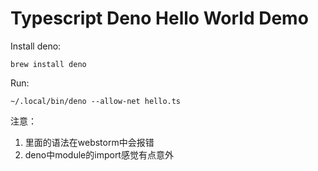 Typescript Deno Hello World Demo
================================

Install deno:

```
brew install deno
```

Run:

```
~/.local/bin/deno --allow-net hello.ts
```

注意：
1. 里面的语法在webstorm中会报错
2. deno中module的import感觉有点意外
